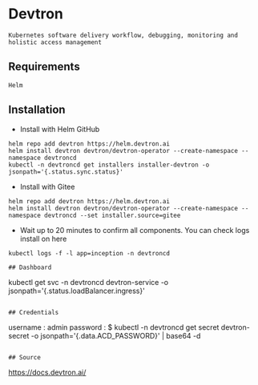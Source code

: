 # Devtron
```
Kubernetes software delivery workflow, debugging, monitoring and holistic access management
```

## Requirements
```
Helm
```

## Installation
- Install with Helm GitHub
```
helm repo add devtron https://helm.devtron.ai
helm install devtron devtron/devtron-operator --create-namespace --namespace devtroncd
kubectl -n devtroncd get installers installer-devtron -o jsonpath='{.status.sync.status}'
```

- Install with Gitee
```
helm repo add devtron https://helm.devtron.ai
helm install devtron devtron/devtron-operator --create-namespace --namespace devtroncd --set installer.source=gitee
```

- Wait up to 20 minutes to confirm all components. You can check logs install on here
```
kubectl logs -f -l app=inception -n devtroncd
```

```
## Dashboard
```
kubectl get svc -n devtroncd devtron-service -o jsonpath='{.status.loadBalancer.ingress}'
```

## Credentials
```
username : admin
password : $ kubectl -n devtroncd get secret devtron-secret -o jsonpath='{.data.ACD_PASSWORD}' | base64 -d
```

## Source
```
https://docs.devtron.ai/
```